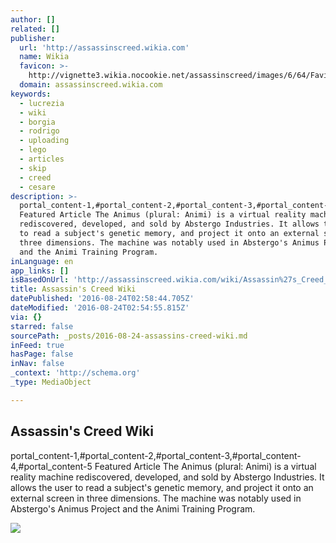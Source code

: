 ```yaml
---
author: []
related: []
publisher:
  url: 'http://assassinscreed.wikia.com'
  name: Wikia
  favicon: >-
    http://vignette3.wikia.nocookie.net/assassinscreed/images/6/64/Favicon.ico/revision/latest?cb=20071013200117
  domain: assassinscreed.wikia.com
keywords:
  - lucrezia
  - wiki
  - borgia
  - rodrigo
  - uploading
  - lego
  - articles
  - skip
  - creed
  - cesare
description: >-
  portal_content-1,#portal_content-2,#portal_content-3,#portal_content-4,#portal_content-5
  Featured Article The Animus (plural: Animi) is a virtual reality machine
  rediscovered, developed, and sold by Abstergo Industries. It allows the user
  to read a subject's genetic memory, and project it onto an external screen in
  three dimensions. The machine was notably used in Abstergo's Animus Project
  and the Animi Training Program.
inLanguage: en
app_links: []
isBasedOnUrl: 'http://assassinscreed.wikia.com/wiki/Assassin%27s_Creed_Wiki'
title: Assassin's Creed Wiki
datePublished: '2016-08-24T02:58:44.705Z'
dateModified: '2016-08-24T02:54:55.815Z'
via: {}
starred: false
sourcePath: _posts/2016-08-24-assassins-creed-wiki.md
inFeed: true
hasPage: false
inNav: false
_context: 'http://schema.org'
_type: MediaObject

---
```

<article style=""><h1>Assassin's Creed Wiki</h1><p>portal_content-1,#portal_content-2,#portal_content-3,#portal_content-4,#portal_content-5 Featured Article The Animus (plural: Animi) is a virtual reality machine rediscovered, developed, and sold by Abstergo Industries. It allows the user to read a subject's genetic memory, and project it onto an external screen in three dimensions. The machine was notably used in Abstergo's Animus Project and the Animi Training Program.</p><img src="http://images.wikia.com/assassinscreed/images/b/bc/Wiki.png" /></article>